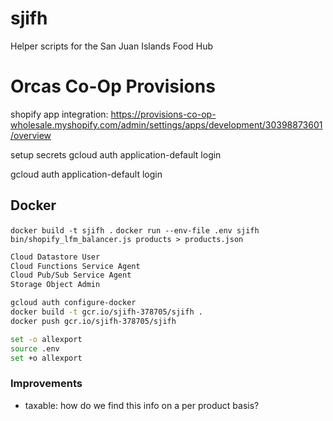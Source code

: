 # sjifh
Helper scripts for the San Juan Islands Food Hub


# Orcas Co-Op Provisions



shopify app integration: https://provisions-co-op-wholesale.myshopify.com/admin/settings/apps/development/30398873601/overview


setup secrets
gcloud auth application-default login

gcloud auth application-default login


## Docker
`docker build -t sjifh .`
`docker run --env-file .env sjifh bin/shopify_lfm_balancer.js products > products.json`


```sh
Cloud Datastore User
Cloud Functions Service Agent
Cloud Pub/Sub Service Agent
Storage Object Admin
```


```sh
gcloud auth configure-docker
docker build -t gcr.io/sjifh-378705/sjifh .
docker push gcr.io/sjifh-378705/sjifh

set -o allexport
source .env
set +o allexport
```


### Improvements

* taxable: how do we find this info on a per product basis?
